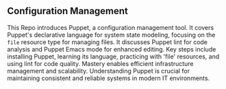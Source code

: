 ## Configuration Management

This Repo introduces Puppet, a configuration management tool. It covers Puppet's declarative language for system state modeling, focusing on the `file` resource type for managing files. It discusses Puppet lint for code analysis and Puppet Emacs mode for enhanced editing. Key steps include installing Puppet, learning its language, practicing with 'file' resources, and using lint for code quality. Mastery enables efficient infrastructure management and scalability. Understanding Puppet is crucial for maintaining consistent and reliable systems in modern IT environments.
